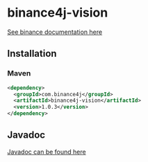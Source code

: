 # binance4j-vision

[See binance documentation here](https://github.com/binance/binance-public-data)

## Installation

### Maven

```xml
<dependency>
  <groupId>com.binance4j</groupId>
  <artifactId>binance4j-vision</artifactId>
  <version>1.0.3</version>
</dependency>
```

## Javadoc

[Javadoc can be found here](https://binance4j.github.io/binance4j-vision/)
